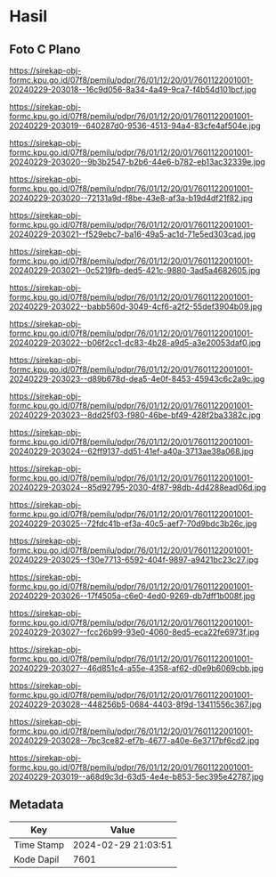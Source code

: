 # Hasil

## Foto C Plano

https://sirekap-obj-formc.kpu.go.id/07f8/pemilu/pdpr/76/01/12/20/01/7601122001001-20240229-203018--16c9d056-8a34-4a49-9ca7-f4b54d101bcf.jpg

https://sirekap-obj-formc.kpu.go.id/07f8/pemilu/pdpr/76/01/12/20/01/7601122001001-20240229-203019--640287d0-9536-4513-94a4-83cfe4af504e.jpg

https://sirekap-obj-formc.kpu.go.id/07f8/pemilu/pdpr/76/01/12/20/01/7601122001001-20240229-203020--9b3b2547-b2b6-44e6-b782-eb13ac32339e.jpg

https://sirekap-obj-formc.kpu.go.id/07f8/pemilu/pdpr/76/01/12/20/01/7601122001001-20240229-203020--72131a9d-f8be-43e8-af3a-b19d4df21f82.jpg

https://sirekap-obj-formc.kpu.go.id/07f8/pemilu/pdpr/76/01/12/20/01/7601122001001-20240229-203021--f529ebc7-ba16-49a5-ac1d-71e5ed303cad.jpg

https://sirekap-obj-formc.kpu.go.id/07f8/pemilu/pdpr/76/01/12/20/01/7601122001001-20240229-203021--0c5219fb-ded5-421c-9880-3ad5a4682605.jpg

https://sirekap-obj-formc.kpu.go.id/07f8/pemilu/pdpr/76/01/12/20/01/7601122001001-20240229-203022--babb560d-3049-4cf6-a2f2-55def3904b09.jpg

https://sirekap-obj-formc.kpu.go.id/07f8/pemilu/pdpr/76/01/12/20/01/7601122001001-20240229-203022--b06f2cc1-dc83-4b28-a9d5-a3e20053daf0.jpg

https://sirekap-obj-formc.kpu.go.id/07f8/pemilu/pdpr/76/01/12/20/01/7601122001001-20240229-203023--d89b678d-dea5-4e0f-8453-45943c6c2a9c.jpg

https://sirekap-obj-formc.kpu.go.id/07f8/pemilu/pdpr/76/01/12/20/01/7601122001001-20240229-203023--8dd25f03-f980-46be-bf49-428f2ba3382c.jpg

https://sirekap-obj-formc.kpu.go.id/07f8/pemilu/pdpr/76/01/12/20/01/7601122001001-20240229-203024--62ff9137-dd51-41ef-a40a-3713ae38a068.jpg

https://sirekap-obj-formc.kpu.go.id/07f8/pemilu/pdpr/76/01/12/20/01/7601122001001-20240229-203024--85d92795-2030-4f87-98db-4d4288ead06d.jpg

https://sirekap-obj-formc.kpu.go.id/07f8/pemilu/pdpr/76/01/12/20/01/7601122001001-20240229-203025--72fdc41b-ef3a-40c5-aef7-70d9bdc3b26c.jpg

https://sirekap-obj-formc.kpu.go.id/07f8/pemilu/pdpr/76/01/12/20/01/7601122001001-20240229-203025--f30e7713-6592-404f-9897-a9421bc23c27.jpg

https://sirekap-obj-formc.kpu.go.id/07f8/pemilu/pdpr/76/01/12/20/01/7601122001001-20240229-203026--17f4505a-c6e0-4ed0-9269-db7dff1b008f.jpg

https://sirekap-obj-formc.kpu.go.id/07f8/pemilu/pdpr/76/01/12/20/01/7601122001001-20240229-203027--fcc26b99-93e0-4060-8ed5-eca22fe6973f.jpg

https://sirekap-obj-formc.kpu.go.id/07f8/pemilu/pdpr/76/01/12/20/01/7601122001001-20240229-203027--46d851c4-a55e-4358-af62-d0e9b6069cbb.jpg

https://sirekap-obj-formc.kpu.go.id/07f8/pemilu/pdpr/76/01/12/20/01/7601122001001-20240229-203028--448256b5-0684-4403-8f9d-13411556c367.jpg

https://sirekap-obj-formc.kpu.go.id/07f8/pemilu/pdpr/76/01/12/20/01/7601122001001-20240229-203028--7bc3ce82-ef7b-4677-a40e-6e3717bf6cd2.jpg

https://sirekap-obj-formc.kpu.go.id/07f8/pemilu/pdpr/76/01/12/20/01/7601122001001-20240229-203019--a68d9c3d-63d5-4e4e-b853-5ec395e42787.jpg


## Metadata

| Key        | Value               |
| ---------- | ------------------- |
| Time Stamp | 2024-02-29 21:03:51 |
| Kode Dapil | 7601                |



